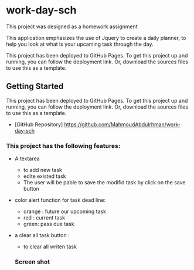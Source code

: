 # work-day-sch
This project was designed as a homework assignment  

This application emphasizes the use of Jquery to create a daily planner, to help you look at what is your upcaming task through the day. 

This project has been deployed to GitHub Pages. To get this project up and running, you can follow the deployment link. Or, download the sources files to use this as a template.

## Getting Started

This project has been deployed to GitHub Pages. To get this project up and running, you can follow the deployment link. Or, download the sources files to use this as a template.
* [GitHub Repository] https://github.com/MahmoudAbdulrhman/work-day-sch

### This project has the following features: 
* A textarea 
    * to add new task
    * edite existed task
  * The user will be pable to save the modifid task by click on the save button
* color alert function for task dead line: 
    * orange : future our upcoming task
    * red : current task 
    * green: pass due task    
* a clear all task button : 
    * to clear all writen task
   
  ### Screen shot






